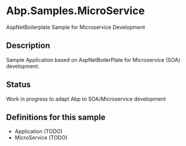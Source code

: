 # Abp.Samples.MicroService
AspNetBoilerplate Sample for Microservice Development 

## Description
Sample Application based on AspNetBoilerPlate for Microservice (SOA) development.

## Status
Work in progress to adapt Abp to SOA/Microservice development

## Definitions for this sample
* Application (TODO)
* MicroService (TODO)
